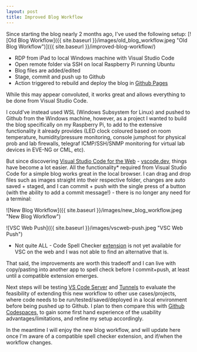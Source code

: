 ```yaml
---
layout: post
title: Improved Blog Workflow
---
```


Since starting the blog nearly 2 months ago, I've used the following setup:
[![Old Blog Workflow]({{ site.baseurl }}/images/old_blog_workflow.jpeg "Old Blog Workflow")]({{ site.baseurl }}/improved-blog-workflow/)

- RDP from iPad to local Windows machine with Visual Studio Code
 - Open remote folder via SSH on local Raspberry Pi running Ubuntu
  - Blog files are added/edited
  - Stage, commit and push up to Github
   - Action triggered to rebuild and deploy the blog in [Github Pages](https://docs.github.com/en/pages/getting-started-with-github-pages/about-github-pages)
  
While this may appear convoluted, it works great and allows everything to be done from Visual Studio Code.

I could've instead used WSL (Windows Subsystem for Linux) and pushed to Github from the Windows machine, however, as a project I wanted to build the blog specifically on my Raspberry Pi, to add to the extensive functionality it already provides (LED clock coloured based on room temperature, humidity/pressure monitoring, console jumphost for physical prob and lab firewalls, telegraf ICMP/SSH/SNMP monitoring for virtual lab devices in EVE-NG or CML, etc).

But since discovering [Visual Studio Code for the Web](https://code.visualstudio.com/docs/editor/vscode-web) - [vscode.dev](https://vscode.dev/), things have become a lot easier. All the functionality* required from Visual Studio Code for a simple blog works great in the local browser. I can drag and drop files such as images straight into their respective folder, changes are auto saved + staged, and I can commit + push with the single press of a button (with the ability to add a commit message!) - there is no longer any need for a terminal:

![New Blog Workflow]({{ site.baseurl }}/images/new_blog_workflow.jpeg "New Blog Workflow")

![VSC Web Push]({{ site.baseurl }}/images/vscweb-push.jpeg "VSC Web Push")

* Not quite ALL - Code Spell Checker [extension](https://marketplace.visualstudio.com/items?itemName=streetsidesoftware.code-spell-checker) is not yet available for VSC on the web and I was not able to find an alternative that is. 
 
That said, the improvements are worth this tradeoff and I can live with copy/pasting into another app to spell check before I commit+push, at least until a compatible extension emerges.

Next steps will be testing [VS Code Server](https://code.visualstudio.com/docs/remote/vscode-server) and [Tunnels](https://code.visualstudio.com/docs/remote/tunnels) to evaluate the feasibility of extending this new workflow to other use cases/projects, where code needs to be run/tested/saved/deployed in a local environment before being pushed up to Github. I plan to then compare this with [Github Codespaces](https://github.com/features/codespaces), to gain some first hand experience of the usability advantages/limitations, and refine my setup accordingly.

In the meantime I will enjoy the new blog workflow, and will update here once I'm aware of a compatible spell checker extension, and if/when the workflow changes.